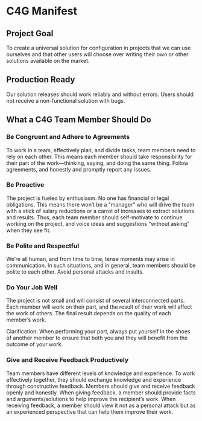 # C4G Manifest

## Project Goal

To create a universal solution for configuration in projects that we can use ourselves and that other users will choose over writing their own or other solutions available on the market.

## Production Ready

Our solution releases should work reliably and without errors.
Users should not receive a non-functional solution with bugs.

## What a C4G Team Member Should Do

### Be Congruent and Adhere to Agreements

To work in a team, effectively plan, and divide tasks, team members need to rely on each other.
This means each member should take responsibility for their part of the work—thinking, saying, and doing the same thing.
Follow agreements, and honestly and promptly report any issues.

### Be Proactive

The project is fueled by enthusiasm. No one has financial or legal obligations.
This means there won’t be a "manager" who will drive the team with a stick of salary reductions or a carrot of increases to extract solutions and results.
Thus, each team member should self-motivate to continue working on the project, and voice ideas and suggestions "without asking" when they see fit.

### Be Polite and Respectful

We’re all human, and from time to time, tense moments may arise in communication.
In such situations, and in general, team members should be polite to each other.
Avoid personal attacks and insults.

### Do Your Job Well

The project is not small and will consist of several interconnected parts.
Each member will work on their part, and the result of their work will affect the work of others.
The final result depends on the quality of each member’s work.

Clarification: When performing your part, always put yourself in the shoes of another member to ensure that both you and they will benefit from the outcome of your work.

### Give and Receive Feedback Productively

Team members have different levels of knowledge and experience.
To work effectively together, they should exchange knowledge and experience through constructive feedback.
Members should give and receive feedback openly and honestly.
When giving feedback, a member should provide facts and arguments/solutions to help improve the recipient’s work.
When receiving feedback, a member should view it not as a personal attack but as an experienced perspective that can help them improve their work.
